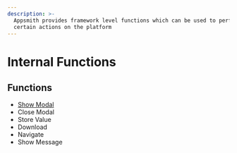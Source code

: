 ```yaml
---
description: >-
  Appsmith provides framework level functions which can be used to perform
  certain actions on the platform
---
```


# Internal Functions

## Functions

* [Show Modal](../../function-reference/show-modal.md)
* Close Modal
* Store Value
* Download
* Navigate
* Show Message


